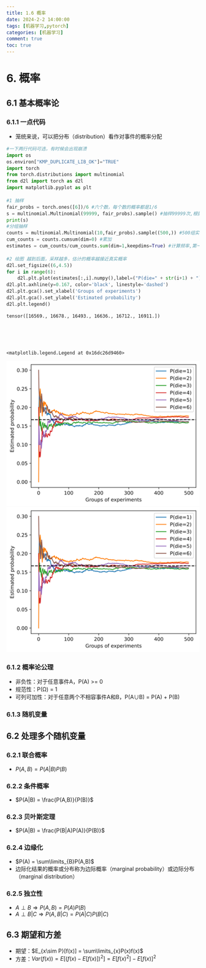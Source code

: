 ```yaml
---
title: 1.6 概率
date: 2024-2-2 14:00:00
tags: [机器学习,pytorch]
categories: [机器学习]
comment: true
toc: true
---
```

#
<!--more-->
# 6. 概率
## 6.1 基本概率论
### 6.1.1 一点代码
- 笼统来说，可以把分布（distribution）看作对事件的概率分配


```python
#一下两行代码可选，有时候会出现崩溃
import os
os.environ["KMP_DUPLICATE_LIB_OK"]="TRUE"
import torch
from torch.distributions import multinomial
from d2l import torch as d2l
import matplotlib.pyplot as plt

#1 抽样
fair_probs = torch.ones([6])/6 #六个数，每个数的概率都是1/6
s = multinomial.Multinomial(99999, fair_probs).sample() #抽样99999次,根据概率分布抽样，抽中的数字对应的位置为+1，其他位置为0
print(s)
#分组抽样
counts = multinomial.Multinomial(10,fair_probs).sample((500,)) #500组实验，每组抽样10个样本
cum_counts = counts.cumsum(dim=0) #累加
estimates = cum_counts/cum_counts.sum(dim=1,keepdims=True) #计算频率,第一组10个样本，计算频率；第二组10+10个，计算频率

#2 绘图 越到后面，采样越多，估计的概率越接近真实概率
d2l.set_figsize((6,4.5))
for i in range(6):
    d2l.plt.plot(estimates[:,i].numpy(),label=("P(die=" + str(i+1) + ")"))
d2l.plt.axhline(y=0.167, color='black', linestyle='dashed')
d2l.plt.gca().set_xlabel('Groups of experiments')
d2l.plt.gca().set_ylabel('Estimated probability')
d2l.plt.legend()
```

    tensor([16569., 16678., 16493., 16636., 16712., 16911.])
    




    <matplotlib.legend.Legend at 0x16dc26d9460>




    
![svg](6_probability_files/6_probability_1_2.svg)
![](img/deeplearning/code/pytorch/1_prepare/6_probability_files/6_probability_1_2.svg)
    


### 6.1.2 概率论公理
- 非负性：对于任意事件A，P(A) >= 0
- 规范性：P(Ω) = 1
- 可列可加性：对于任意两个不相容事件A和B，P(A∪B) = P(A) + P(B)
### 6.1.3 随机变量
## 6.2 处理多个随机变量
### 6.2.1 联合概率
- $P(A,B) = P(A|B)P(B)$
### 6.2.2 条件概率
- $P(A|B) = \frac{P(A,B)}{P(B)}$
### 6.2.3 贝叶斯定理
- $P(A|B) = \frac{P(B|A)P(A)}{P(B)}$
### 6.2.4 边缘化
- $P(A) = \sum\limits_{B}P(A,B)$
- 边际化结果的概率或分布称为边际概率（marginal probability）或边际分布（marginal distribution）
### 6.2.5 独立性
- $A \perp B \Rightarrow P(A,B) = P(A)P(B)$
- $A \perp B|C \Rightarrow P(A,B|C) = P(A|C)P(B|C)$
## 6.3 期望和方差
- 期望：$E_{x\sim P}[f(x)] = \sum\limits_{x}P(x)f(x)$
- 方差：$Var(f(x)) = E[(f(x) - E[f(x)])^2] = E[f(x)^2] - E[f(x)]^2$
